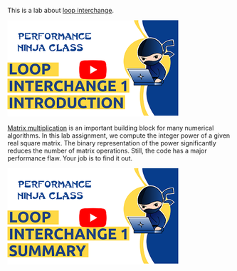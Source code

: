 This is a lab about [loop interchange](https://en.wikipedia.org/wiki/Loop_interchange).

[<img src="../../../img/LoopInterchange1Intro.png">](https://www.youtube.com/watch?v=TLDR_nO9XVc&list=PLRWO2AL1QAV6bJAU2kgB4xfodGID43Y5d)

[Matrix multiplication](https://en.wikipedia.org/wiki/Matrix_multiplication) is an important building block for many numerical algorithms. In this lab assignment, we compute the integer power of a given real square matrix.
The binary representation of the power significantly reduces the number of matrix operations. Still, the code has a major performance flaw. Your job is to find it out.

[<img src="../../../img/LoopInterchane1Summary.png">](https://www.youtube.com/watch?v=G6BbPB37sYg&list=PLRWO2AL1QAV6bJAU2kgB4xfodGID43Y5d)

